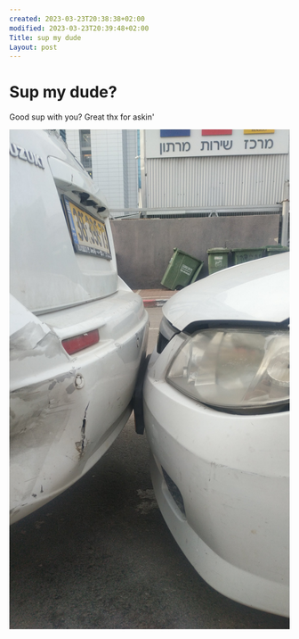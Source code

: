 ```yaml
---
created: 2023-03-23T20:38:38+02:00
modified: 2023-03-23T20:39:48+02:00
Title: sup my dude
Layout: post
---
```


# Sup my dude?

Good sup with you?
Great thx for askin'

![Image](../assets/b707f17f8b43bc766bf3d54b1452812f.jpg)
